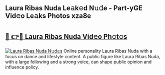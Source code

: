## Laura Ribas Nuda Le𝚊k𝚎d N𝚞𝚍e - Part-yGE Vid𝚎o Le𝚊ks Photos xza8e

# <h2><a href="http://fbdr9m.evod.top/?m=Laura+Ribas+Nuda">🔗 👉🔴 Laura Ribas Nuda Vid𝚎o Ph𝚘t𝚘s</a></h2>

[![Laura Ribas Nuda N𝚞d𝚎s](https://i.imgur.com/8V9OHl7.gif)](http://fbdr9m.evod.top/?m=Laura+Ribas+Nuda)
Online personality Laura Ribas Nuda with a focus on dance and lifestyle content. A public figure like Laura Ribas Nuda, with a large following and a strong voice, can shape public opinion and influence policy. 
